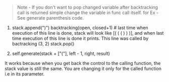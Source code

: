 >Note - If you don't want to pop changed variable after backtracking call is returned simple change the variable in func call itself.
for Ex -
See generate parenthesis code.

1. stack.append(")")
backtracking(open, closed+1) # last time when execution of this line is done, stack will look like [( ( ( ) ) )], and when last time execution of this line is done it prints.  This line was called by bactracking (3, 2)
stack.pop()

2. self.generate(stack + ["("], left - 1, right, result)

It works because when you get back the control to the calling function, the stack value is still the same.
You are changing it only for the called function i.e in its parameter.

